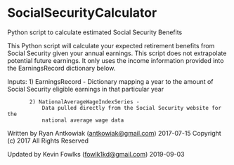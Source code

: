 # SocialSecurityCalculator
Python script to calculate estimated Social Security Benefits


 This Python script will calculate your expected retirement benefits
 from Social Security given your annual earnings. This script does
 not extrapolate potential future earnings. It only uses the income
 information provided into the EarningsRecord dictionary below.

 Inputs:
           1) EarningsRecord -
               Dictionary mapping a year to the amount of Social
               Security eligible earnings in that particular year

           2) NationalAverageWageIndexSeries -
               Data pulled directly from the Social Security website for the
               national average wage data


 Written by Ryan Antkowiak (antkowiak@gmail.com) 2017-07-15
 Copyright (c) 2017 All Rights Reserved

 Updated by Kevin Fowlks (fowlk1kd@gmail.com) 2019-09-03

